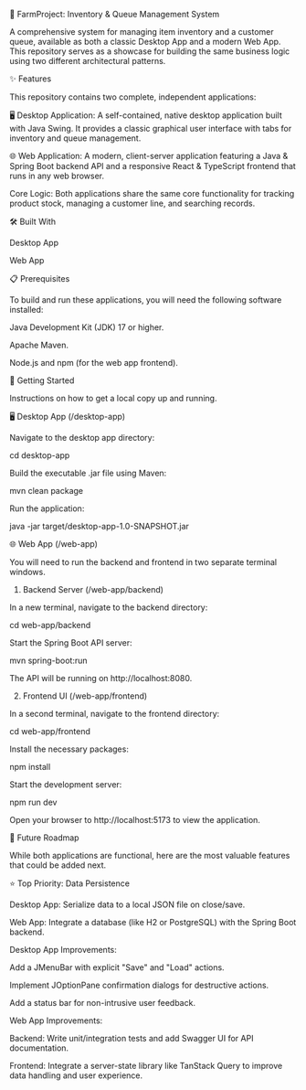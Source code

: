 🚜 FarmProject: Inventory & Queue Management System

A comprehensive system for managing item inventory and a customer queue, available as both a classic Desktop App and a modern Web App. This repository serves as a showcase for building the same business logic using two different architectural patterns.

✨ Features

This repository contains two complete, independent applications:

🖥️ Desktop Application: A self-contained, native desktop application built with Java Swing. It provides a classic graphical user interface with tabs for inventory and queue management.

🌐 Web Application: A modern, client-server application featuring a Java & Spring Boot backend API and a responsive React & TypeScript frontend that runs in any web browser.

Core Logic: Both applications share the same core functionality for tracking product stock, managing a customer line, and searching records.

🛠️ Built With

Desktop App

Web App

📋 Prerequisites

To build and run these applications, you will need the following software installed:

Java Development Kit (JDK) 17 or higher.

Apache Maven.

Node.js and npm (for the web app frontend).

🚀 Getting Started

Instructions on how to get a local copy up and running.

🖥️ Desktop App (/desktop-app)

Navigate to the desktop app directory:

cd desktop-app


Build the executable .jar file using Maven:

mvn clean package


Run the application:

java -jar target/desktop-app-1.0-SNAPSHOT.jar


🌐 Web App (/web-app)

You will need to run the backend and frontend in two separate terminal windows.

1. Backend Server (/web-app/backend)

In a new terminal, navigate to the backend directory:

cd web-app/backend


Start the Spring Boot API server:

mvn spring-boot:run


The API will be running on http://localhost:8080.

2. Frontend UI (/web-app/frontend)

In a second terminal, navigate to the frontend directory:

cd web-app/frontend


Install the necessary packages:

npm install


Start the development server:

npm run dev


Open your browser to http://localhost:5173 to view the application.

🌱 Future Roadmap

While both applications are functional, here are the most valuable features that could be added next.

⭐ Top Priority: Data Persistence

Desktop App: Serialize data to a local JSON file on close/save.

Web App: Integrate a database (like H2 or PostgreSQL) with the Spring Boot backend.

Desktop App Improvements:

Add a JMenuBar with explicit "Save" and "Load" actions.

Implement JOptionPane confirmation dialogs for destructive actions.

Add a status bar for non-intrusive user feedback.

Web App Improvements:

Backend: Write unit/integration tests and add Swagger UI for API documentation.

Frontend: Integrate a server-state library like TanStack Query to improve data handling and user experience.
